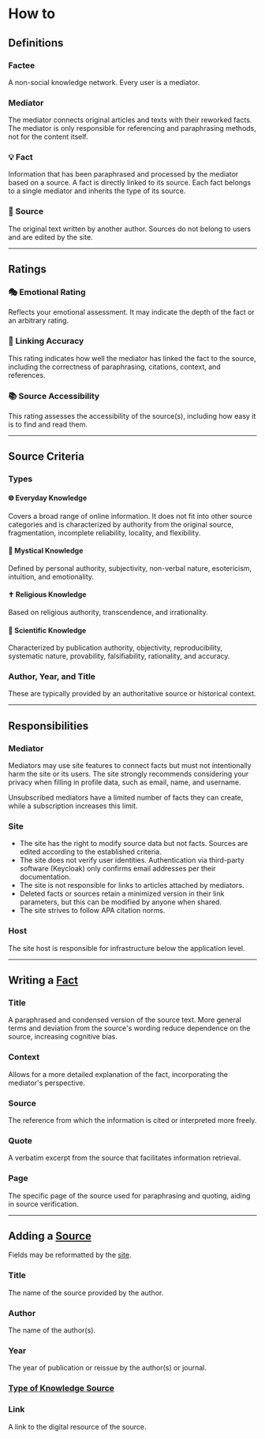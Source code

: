 # How to

## Definitions

### Factee
A non-social knowledge network. Every user is a mediator.

### Mediator
The mediator connects original articles and texts with their reworked facts. The mediator is only responsible for referencing and paraphrasing methods, not for the content itself.

### 💡 Fact
Information that has been paraphrased and processed by the mediator based on a source. A fact is directly linked to its source. Each fact belongs to a single mediator and inherits the type of its source.

### 📄 Source
The original text written by another author. Sources do not belong to users and are edited by the site.

---

## Ratings

### 🎭 Emotional Rating
Reflects your emotional assessment. It may indicate the depth of the fact or an arbitrary rating.

### 🔗 Linking Accuracy
This rating indicates how well the mediator has linked the fact to the source, including the correctness of paraphrasing, citations, context, and references.

### 📚 Source Accessibility
This rating assesses the accessibility of the source(s), including how easy it is to find and read them.

---

## Source Criteria

### Types

#### 🌐 Everyday Knowledge
Covers a broad range of online information. It does not fit into other source categories and is characterized by authority from the original source, fragmentation, incomplete reliability, locality, and flexibility.

#### 🔮 Mystical Knowledge
Defined by personal authority, subjectivity, non-verbal nature, esotericism, intuition, and emotionality.

#### ✝ Religious Knowledge
Based on religious authority, transcendence, and irrationality.

#### 📖 Scientific Knowledge
Characterized by publication authority, objectivity, reproducibility, systematic nature, provability, falsifiability, rationality, and accuracy.

### Author, Year, and Title
These are typically provided by an authoritative source or historical context.

---

## Responsibilities

### Mediator
Mediators may use site features to connect facts but must not intentionally harm the site or its users. The site strongly recommends considering your privacy when filling in profile data, such as email, name, and username.

Unsubscribed mediators have a limited number of facts they can create, while a subscription increases this limit.

### Site
- The site has the right to modify source data but not facts. Sources are edited according to the established criteria.
- The site does not verify user identities. Authentication via third-party software (Keycloak) only confirms email addresses per their documentation.
- The site is not responsible for links to articles attached by mediators.
- Deleted facts or sources retain a minimized version in their link parameters, but this can be modified by anyone when shared.
- The site strives to follow APA citation norms.

### Host
The site host is responsible for infrastructure below the application level.

---

## Writing a [Fact](#definitions)

### Title
A paraphrased and condensed version of the source text. More general terms and deviation from the source's wording reduce dependence on the source, increasing cognitive bias.

### Context
Allows for a more detailed explanation of the fact, incorporating the mediator's perspective.

### Source
The reference from which the information is cited or interpreted more freely.

### Quote
A verbatim excerpt from the source that facilitates information retrieval.

### Page
The specific page of the source used for paraphrasing and quoting, aiding in source verification.

---

## Adding a [Source](#definitions)

Fields may be reformatted by the [site](#responsibilities).

### Title
The name of the source provided by the author.

### Author
The name of the author(s).

### Year
The year of publication or reissue by the author(s) or journal.

### [Type of Knowledge Source](#criteria)

### Link
A link to the digital resource of the source.
